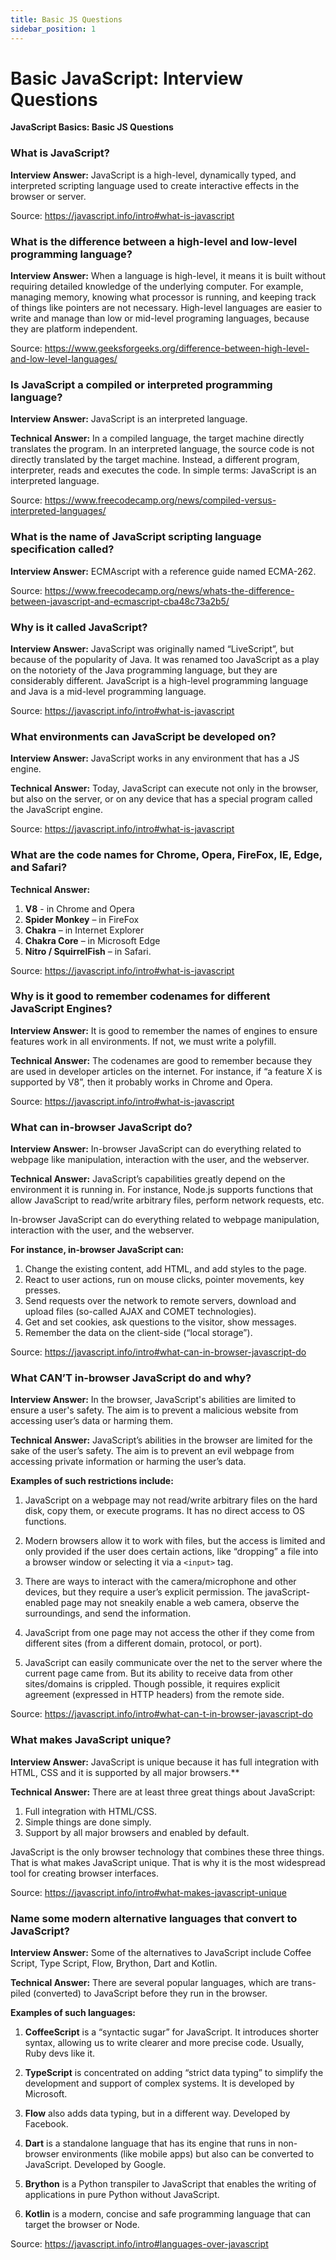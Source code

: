 ```yaml
---
title: Basic JS Questions
sidebar_position: 1
---
```


# Basic JavaScript: Interview Questions

**JavaScript Basics: Basic JS Questions**

<head>
  <title>JavaScript Frontend Interview Questions and Answers</title>
  <meta charSet="utf-8" />
  <script async src="https://pagead2.googlesyndication.com/pagead/js/adsbygoogle.js?client=ca-pub-9546383196522386"
     crossorigin="anonymous"></script>
</head>

### What is JavaScript?

**Interview Answer:** JavaScript is a high-level, dynamically typed, and interpreted scripting language used to create interactive effects in the browser or server.

Source: <https://javascript.info/intro#what-is-javascript>

### What is the difference between a high-level and low-level programming language?

**Interview Answer:** When a language is high-level, it means it is built without requiring detailed knowledge of the underlying computer. For example, managing memory, knowing what processor is running, and keeping track of things like pointers are not necessary. High-level languages are easier to write and manage than low or mid-level programing languages, because they are platform independent.

Source: <https://www.geeksforgeeks.org/difference-between-high-level-and-low-level-languages/>

### Is JavaScript a compiled or interpreted programming language?

**Interview Answer:** JavaScript is an interpreted language.

**Technical Answer:** In a compiled language, the target machine directly translates the program. In an interpreted language, the source code is not directly translated by the target machine. Instead, a different program, interpreter, reads and executes the code. In simple terms: JavaScript is an interpreted language.

Source: <https://www.freecodecamp.org/news/compiled-versus-interpreted-languages/>

### What is the name of JavaScript scripting language specification called?

**Interview Answer:** ECMAscript with a reference guide named ECMA-262.

Source: https://www.freecodecamp.org/news/whats-the-difference-between-javascript-and-ecmascript-cba48c73a2b5/

### Why is it called JavaScript?

**Interview Answer:** JavaScript was originally named “LiveScript”, but because of the popularity of Java. It was renamed too JavaScript as a play on the notoriety of the Java programming language, but they are considerably different. JavaScript is a high-level programming language and Java is a mid-level programming language.

Source: <https://javascript.info/intro#what-is-javascript>

### What environments can JavaScript be developed on?

**Interview Answer:** JavaScript works in any environment that has a JS engine.

**Technical Answer:** Today, JavaScript can execute not only in the browser, but also on the server, or on any device that has a special program called the JavaScript engine.

Source: <https://javascript.info/intro#what-is-javascript>

### What are the code names for Chrome, Opera, FireFox, IE, Edge, and Safari?

**Technical Answer:**

1. **V8** - in Chrome and Opera
1. **Spider Monkey** – in FireFox
1. **Chakra** – in Internet Explorer
1. **Chakra Core** – in Microsoft Edge
1. **Nitro / SquirrelFish** – in Safari.

Source: <https://javascript.info/intro#what-is-javascript>

### Why is it good to remember codenames for different JavaScript Engines?

**Interview Answer:** It is good to remember the names of engines to ensure features work in all environments. If not, we must write a polyfill.

**Technical Answer:** The codenames are good to remember because they are used in developer articles on the internet. For instance, if “a feature X is supported by V8”, then it probably works in Chrome and Opera.

Source: <https://javascript.info/intro#what-is-javascript>

### What can in-browser JavaScript do?

**Interview Answer:** In-browser JavaScript can do everything related to webpage like manipulation, interaction with the user, and the webserver.

**Technical Answer:** JavaScript’s capabilities greatly depend on the environment it is running in. For instance, Node.js supports functions that allow JavaScript to read/write arbitrary files, perform network requests, etc.

In-browser JavaScript can do everything related to webpage manipulation, interaction with the user, and the webserver.

**For instance, in-browser JavaScript can:**

1. Change the existing content, add HTML, and add styles to the page.
1. React to user actions, run on mouse clicks, pointer movements, key presses.
1. Send requests over the network to remote servers, download and upload files (so-called AJAX and COMET technologies).
1. Get and set cookies, ask questions to the visitor, show messages.
1. Remember the data on the client-side (“local storage”).

Source: <https://javascript.info/intro#what-can-in-browser-javascript-do>

### What CAN’T in-browser JavaScript do and why?

**Interview Answer:** In the browser, JavaScript's abilities are limited to ensure a user's safety. The aim is to prevent a malicious website from accessing user’s data or harming them.

**Technical Answer:** JavaScript’s abilities in the browser are limited for the sake of the user’s safety. The aim is to prevent an evil webpage from accessing private information or harming the user’s data.

**Examples of such restrictions include:**

1. JavaScript on a webpage may not read/write arbitrary files on the hard disk, copy them, or execute programs. It has no direct access to OS functions.

1. Modern browsers allow it to work with files, but the access is limited and only provided if the user does certain actions, like “dropping” a file into a browser window or selecting it via a `<input>` tag.

1. There are ways to interact with the camera/microphone and other devices, but they require a user’s explicit permission. The javaScript-enabled page may not sneakily enable a web camera, observe the surroundings, and send the information.

1. JavaScript from one page may not access the other if they come from different sites (from a different domain, protocol, or port).

1. JavaScript can easily communicate over the net to the server where the current page came from. But its ability to receive data from other sites/domains is crippled. Though possible, it requires explicit agreement (expressed in HTTP headers) from the remote side.

Source: <https://javascript.info/intro#what-can-t-in-browser-javascript-do>

### What makes JavaScript unique?

**Interview Answer:** JavaScript is unique because it has full integration with HTML, CSS and it is supported by all major browsers.\*\*

**Technical Answer:** There are at least three great things about JavaScript:

1. Full integration with HTML/CSS.
1. Simple things are done simply.
1. Support by all major browsers and enabled by default.

JavaScript is the only browser technology that combines these three things. That is what makes JavaScript unique. That is why it is the most widespread tool for creating browser interfaces.

Source: <https://javascript.info/intro#what-makes-javascript-unique>

### Name some modern alternative languages that convert to JavaScript?

**Interview Answer:** Some of the alternatives to JavaScript include Coffee Script, Type Script, Flow, Brython, Dart and Kotlin.

**Technical Answer:** There are several popular languages, which are trans-piled (converted) to JavaScript before they run in the browser.

**Examples of such languages:**

1. **CoffeeScript** is a “syntactic sugar” for JavaScript. It introduces shorter syntax, allowing us to write clearer and more precise code. Usually, Ruby devs like it.

1. **TypeScript** is concentrated on adding “strict data typing” to simplify the development and support of complex systems. It is developed by Microsoft.

1. **Flow** also adds data typing, but in a different way. Developed by Facebook.

1. **Dart** is a standalone language that has its engine that runs in non-browser environments (like mobile apps) but also can be converted to JavaScript. Developed by Google.

1. **Brython** is a Python transpiler to JavaScript that enables the writing of applications in pure Python without JavaScript.

1. **Kotlin** is a modern, concise and safe programming language that can target the browser or Node.

Source: <https://javascript.info/intro#languages-over-javascript>
